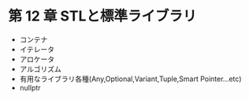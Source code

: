 # 第 12 章 STLと標準ライブラリ

* コンテナ
* イテレータ
* アロケータ
* アルゴリズム
* 有用なライブラリ各種(Any,Optional,Variant,Tuple,Smart Pointer...etc)
* nullptr

